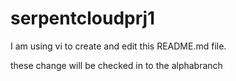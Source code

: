 # serpentcloudprj1

I am using vi to create and edit this README.md file. 


these change will be checked in to the alphabranch
